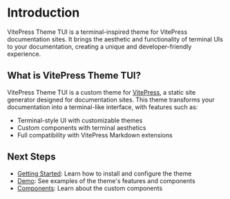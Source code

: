 # Introduction

VitePress Theme TUI is a terminal-inspired theme for VitePress documentation sites. It brings the aesthetic and functionality of terminal UIs to your documentation, creating a unique and developer-friendly experience.

## What is VitePress Theme TUI?

VitePress Theme TUI is a custom theme for [VitePress](https://vitepress.dev/), a static site generator designed for documentation sites. This theme transforms your documentation into a terminal-like interface, with features such as:

- Terminal-style UI with customizable themes
- Custom components with terminal aesthetics
- Full compatibility with VitePress Markdown extensions

## Next Steps

- [Getting Started](/guide/getting-started): Learn how to install and configure the theme
- [Demo](/guide/demo): See examples of the theme's features and components
- [Components](/components/tui-card): Learn about the custom components

